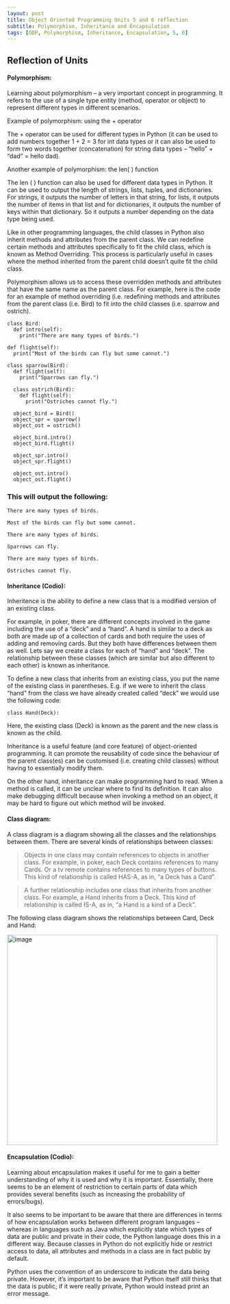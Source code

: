 ```yaml
---
layout: post
title: Object Oriented Programming Units 5 and 6 reflection
subtitle: Polymorphism, Inheritance and Encapsulation
tags: [OOP, Polymorphism, Inheritance, Encapsulation, 5, 6]
---
```


## Reflection of Units

#### Polymorphism:
Learning about polymorphism – a very important concept in programming. It refers to the use of a single type entity (method, operator or object) to represent different types in different scenarios.

Example of polymorphism: using the + operator

The + operator can be used for different types in Python (it can be used to add numbers together 1 + 2 = 3 for int data types or it can also be used to form two words together (concatenation) for string data types – “hello” + “dad” = hello dad).

Another example of polymorphism: the len( ) function

The len ( ) function can also be used for different data types in Python. It can be used to output the length of strings, lists, tuples, and dictionaries. For strings, it outputs the number of letters in that string, for lists, it outputs the number of items in that list and for dictionaries, it outputs the number of keys within that dictionary. So it outputs a number depending on the data type being used.

Like in other programming languages, the child classes in Python also inherit methods and attributes from the parent class. We can redefine certain methods and attributes specifically to fit the child class, which is known as Method Overriding. This process is particularly useful in cases where the method inherited from the parent child doesn’t quite fit the child class.

Polymorphism allows us to access these overridden methods and attributes that have the same name as the parent class.
For example, here is the code for an example of method overriding (i.e. redefining methods and attributes from the parent class (i.e. Bird) to fit into the child classes (i.e. sparrow and ostrich).

    class Bird:
      def intro(self):
        print("There are many types of birds.")
     
    def flight(self):
      print("Most of the birds can fly but some cannot.")
   
    class sparrow(Bird):
      def flight(self):
        print("Sparrows can fly.")
     
      class ostrich(Bird):
        def flight(self):
          print("Ostriches cannot fly.")
     
      object_bird = Bird()
      object_spr = sparrow()
      object_ost = ostrich()
 
      object_bird.intro()
      object_bird.flight()
 
      object_spr.intro()
      object_spr.flight()
 
      object_ost.intro()
      object_ost.flight()


### This will output the following:
    There are many types of birds.

    Most of the birds can fly but some cannot.

    There are many types of birds.

    Sparrows can fly.

    There are many types of birds.

    Ostriches cannot fly.


#### Inheritance (Codio):
Inheritence is the ability to define a new class that is a modified version of an existing class.

For example, in poker, there are different concepts involved in the game including the use of a “deck” and a “hand”. A hand is similar to a deck as both are made up of a collection of cards and both require the uses of adding and removing cards. But they both have differences between them as well. Lets say we create a class for each of “hand” and “deck”. The relationship between these classes (which are similar but also different to each other) is known as inheritance.

To define a new class that inherits from an existing class, you put the name of the existing class in parentheses. E.g. if we were to inherit the class “hand” from the class we have already created called “deck” we would use the following code:

    class Hand(Deck):

Here, the existing class (Deck) is known as the parent and the new class is known as the child.

Inheritance is a useful feature (and core feature) of object-oriented programming. It can promote the reusability of code since the behaviour of the parent class(es) can be customised (i.e. creating child classes) without having to essentially modify them.

On the other hand, inheritance can make programming hard to read. When a method is called, it can be unclear where to find its definition. It can also make debugging difficult because when invoking a method on an object, it may be hard to figure out which method will be invoked.


#### Class diagram:
A class diagram is a diagram showing all the classes and the relationships between them.
There are several kinds of relationships between classes:
> Objects in one class may contain references to objects in another class. For example, in poker, each Deck contains references to many Cards. Or a tv remote contains references to many types of buttons. This kind of relationship is called HAS-A, as in, “a Deck has a Card”.

> A further relationship includes one class that inherits from another class. For example, a Hand inherits from a Deck. This kind of relationship is called IS-A, as in, “a Hand is a kind of a Deck”.


The following class diagram shows the relationships between Card, Deck and Hand:

<img width="491" alt="image" src="https://github.com/fnugent24/fnugent24.github.io/assets/119634822/c944845a-50a3-426a-8ff0-cca1b59f6f57">




#### Encapsulation (Codio):
Learning about encapsulation makes it useful for me to gain a better understanding of why it is used and why it is important. Essentially, there seems to be an element of restriction to certain parts of data which provides several benefits (such as increasing the probability of errors/bugs).

It also seems to be important to be aware that there are differences in terms of how encapsulation works between different program languages – whereas in languages such as Java which explicitly state which types of data are public and private in their code, the Python language does this in a different way. Because classes in Python do not explicitly hide or restrict access to data, all attributes and methods in a class are in fact public by default.

Python uses the convention of an underscore to indicate the data being private. However, it’s important to be aware that Python itself still thinks that the data is public; if it were really private, Python would instead print an error message.

